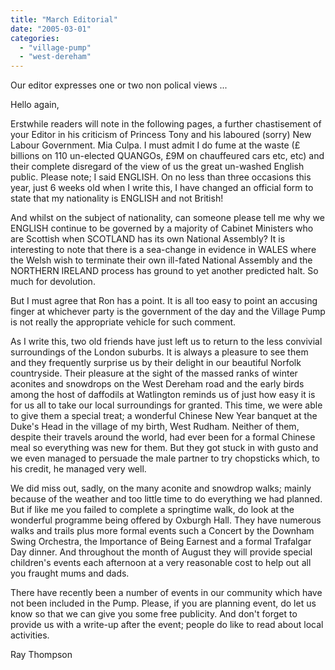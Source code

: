 ```yaml
---
title: "March Editorial"
date: "2005-03-01"
categories: 
  - "village-pump"
  - "west-dereham"
---
```


Our editor expresses one or two non polical views ...

Hello again,

Erstwhile readers will note in the following pages, a further chastisement of your Editor in his criticism of Princess Tony and his laboured (sorry) New Labour Government. Mia Culpa. I must admit I do fume at the waste (£ billions on 110 un-elected QUANGOs, £9M on chauffeured cars etc, etc) and their complete disregard of the view of us the great un-washed English public. Please note; I said ENGLISH. On no less than three occasions this year, just 6 weeks old when I write this, I have changed an official form to state that my nationality is ENGLISH and not British!

And whilst on the subject of nationality, can someone please tell me why we ENGLISH continue to be governed by a majority of Cabinet Ministers who are Scottish when SCOTLAND has its own National Assembly? It is interesting to note that there is a sea-change in evidence in WALES where the Welsh wish to terminate their own ill-fated National Assembly and the NORTHERN IRELAND process has ground to yet another predicted halt. So much for devolution.

But I must agree that Ron has a point. It is all too easy to point an accusing finger at whichever party is the government of the day and the Village Pump is not really the appropriate vehicle for such comment.

As I write this, two old friends have just left us to return to the less convivial surroundings of the London suburbs. It is always a pleasure to see them and they frequently surprise us by their delight in our beautiful Norfolk countryside. Their pleasure at the sight of the massed ranks of winter aconites and snowdrops on the West Dereham road and the early birds among the host of daffodils at Watlington reminds us of just how easy it is for us all to take our local surroundings for granted. This time, we were able to give them a special treat; a wonderful Chinese New Year banquet at the Duke's Head in the village of my birth, West Rudham. Neither of them, despite their travels around the world, had ever been for a formal Chinese meal so everything was new for them. But they got stuck in with gusto and we even managed to persuade the male partner to try chopsticks which, to his credit, he managed very well.

We did miss out, sadly, on the many aconite and snowdrop walks; mainly because of the weather and too little time to do everything we had planned. But if like me you failed to complete a springtime walk, do look at the wonderful programme being offered by Oxburgh Hall. They have numerous walks and trails plus more formal events such a Concert by the Downham Swing Orchestra, the Importance of Being Earnest and a formal Trafalgar Day dinner. And throughout the month of August they will provide special children's events each afternoon at a very reasonable cost to help out all you fraught mums and dads.

There have recently been a number of events in our community which have not been included in the Pump. Please, if you are planning event, do let us know so that we can give you some free publicity. And don't forget to provide us with a write-up after the event; people do like to read about local activities.

Ray Thompson
